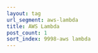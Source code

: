 ```yaml
---
layout: tag
url_segment: aws-lambda
title: AWS Lambda
post_count: 1
sort_index: 9998-aws lambda
---
```

